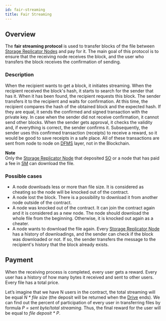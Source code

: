 ```yaml
---
id: fair-streaming
title: Fair Streaming
---
```


## Overview

The **fair streaming protocol** is used to transfer blocks of the file between [Storage Replicator Nodes](../roles.md#replicator-node) and pay for it. The main goal of this protocol is to ensure that the receiving node receives the block, and the user who transfers the block receives the confirmation of sending.

### Description

When the recipient wants to get a block, it initiates streaming. When the recipient received the block's hash, it starts to search for the sender that has it. When it has been found, the recipient requests this block. The sender transfers it to the recipient and waits for confirmation. At this time, the recipient compares the hash of the obtained block and the expected hash. If they are equal, it sends the confirmed and signed transaction with the private key. In case when the sender did not receive confirmation, it cannot send other blocks. When the sender gets approval, it checks the validity and, if everything is correct, the sender confirms it. Subsequently, the sender uses this confirmed transaction (receipts) to receive a reward, so it would be good to save receipts in a safe place. All of these transactions are sent from node to node on [DFMS](../overview.md) layer, not in the Blockchain.

<div class="info">

**Note** <br>
    Only the [Storage Replicator Node](../roles.md#replicator-node) that deposited [SO](../economy.md#storage-units--so) or a node that has paid a fee in [SM](../economy.md#streaming-units--sm) can download the file.
</div>

### Possible cases

- A node downloads less or more than file size. It is considered as cheating so the node will be knocked out of the contract.
- A node lost the block. There is a possibility to download it from another node outside of the contract.
- A node was knocked out of the contract. It can join the contract again and it is considered as a new node. The node should download the whole file from the beginning. Otherwise, it is knocked out again as a cheater.
- A node wants to download the file again. Every [Storage Replicator Node](../roles.md#director-node) has a history of downloadings, and the sender can check if the block was downloaded or not. If so, the sender transfers the message to the recipient's history that the block already exists.

## Payment

When the receiving process is completed, every user gets a reward. Every user has a history of how many bytes it received and sent to other users. Every file has a total price.

Let’s imagine that we have N users in the contract, the total streaming will be equal *N * file size* (the deposit will be returned when the [Drive](../built_in_features/drive.md) ends). We can find out the percent of participation of every user in transferring files by formula *P = sent byte/total streaming*. Thus, the final reward for the user will be equal to *file deposit \* P*.

